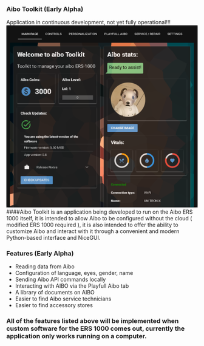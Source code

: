 ### Aibo Toolkit (Early Alpha)
Application in continuous development, not yet fully operational!!!
![](https://github.com/ers-laboratories/Aibo-Toolkit/blob/main/images/app.png?raw=true)
####Aibo Toolkit is an application being developed to run on the Aibo ERS 1000 itself, it is intended to allow Aibo to be configured without the cloud ( modified ERS 1000 required ), it is also intended to offer the ability to customize Aibo and interact with it through a convenient and modern Python-based interface and NiceGUI.

### Features (Early Alpha)
- Reading data from Aibo
- Configuration of language, eyes, gender, name 
- Sending Aibo API commands locally
- Interacting with AIBO via the Playfull Aibo tab
- A library of documents on AIBO
- Easier to find Aibo service technicians
- Easier to find accessory stores

### All of the features listed above will be implemented when custom software for the ERS 1000 comes out, currently the application only works running on a computer.
